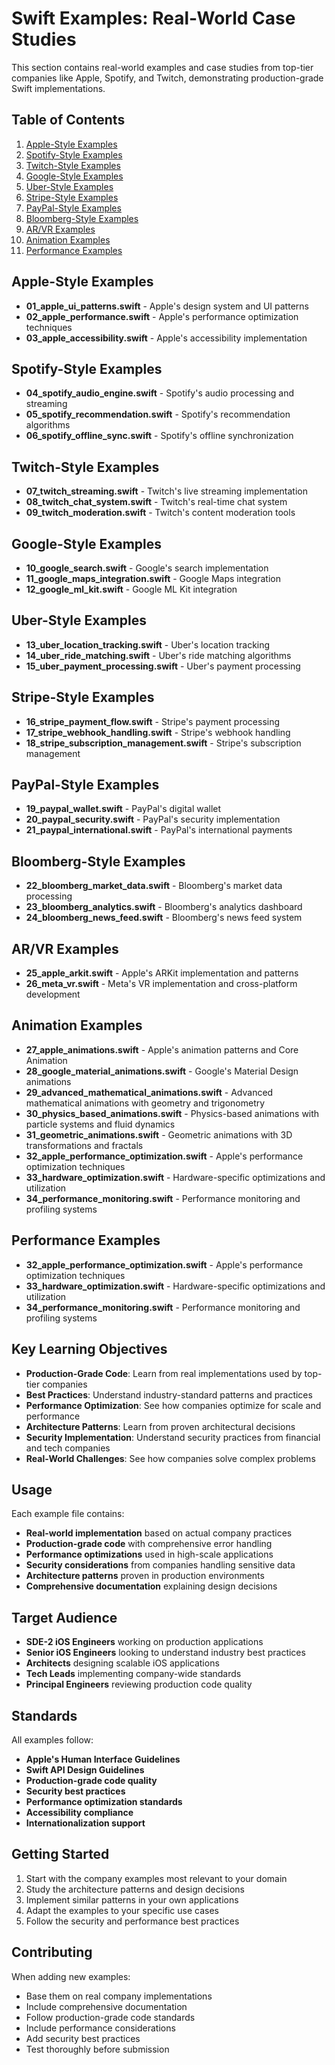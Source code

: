 # Swift Examples: Real-World Case Studies

This section contains real-world examples and case studies from top-tier companies like Apple, Spotify, and Twitch, demonstrating production-grade Swift implementations.

## Table of Contents

1. [Apple-Style Examples](#apple-style-examples)
2. [Spotify-Style Examples](#spotify-style-examples)
3. [Twitch-Style Examples](#twitch-style-examples)
4. [Google-Style Examples](#google-style-examples)
5. [Uber-Style Examples](#uber-style-examples)
6. [Stripe-Style Examples](#stripe-style-examples)
7. [PayPal-Style Examples](#paypal-style-examples)
8. [Bloomberg-Style Examples](#bloomberg-style-examples)
9. [AR/VR Examples](#ar-vr-examples)
10. [Animation Examples](#animation-examples)
11. [Performance Examples](#performance-examples)

## Apple-Style Examples

- **01_apple_ui_patterns.swift** - Apple's design system and UI patterns
- **02_apple_performance.swift** - Apple's performance optimization techniques
- **03_apple_accessibility.swift** - Apple's accessibility implementation

## Spotify-Style Examples

- **04_spotify_audio_engine.swift** - Spotify's audio processing and streaming
- **05_spotify_recommendation.swift** - Spotify's recommendation algorithms
- **06_spotify_offline_sync.swift** - Spotify's offline synchronization

## Twitch-Style Examples

- **07_twitch_streaming.swift** - Twitch's live streaming implementation
- **08_twitch_chat_system.swift** - Twitch's real-time chat system
- **09_twitch_moderation.swift** - Twitch's content moderation tools

## Google-Style Examples

- **10_google_search.swift** - Google's search implementation
- **11_google_maps_integration.swift** - Google Maps integration
- **12_google_ml_kit.swift** - Google ML Kit integration

## Uber-Style Examples

- **13_uber_location_tracking.swift** - Uber's location tracking
- **14_uber_ride_matching.swift** - Uber's ride matching algorithms
- **15_uber_payment_processing.swift** - Uber's payment processing

## Stripe-Style Examples

- **16_stripe_payment_flow.swift** - Stripe's payment processing
- **17_stripe_webhook_handling.swift** - Stripe's webhook handling
- **18_stripe_subscription_management.swift** - Stripe's subscription management

## PayPal-Style Examples

- **19_paypal_wallet.swift** - PayPal's digital wallet
- **20_paypal_security.swift** - PayPal's security implementation
- **21_paypal_international.swift** - PayPal's international payments

## Bloomberg-Style Examples

- **22_bloomberg_market_data.swift** - Bloomberg's market data processing
- **23_bloomberg_analytics.swift** - Bloomberg's analytics dashboard
- **24_bloomberg_news_feed.swift** - Bloomberg's news feed system

## AR/VR Examples

- **25_apple_arkit.swift** - Apple's ARKit implementation and patterns
- **26_meta_vr.swift** - Meta's VR implementation and cross-platform development

## Animation Examples

- **27_apple_animations.swift** - Apple's animation patterns and Core Animation
- **28_google_material_animations.swift** - Google's Material Design animations
- **29_advanced_mathematical_animations.swift** - Advanced mathematical animations with geometry and trigonometry
- **30_physics_based_animations.swift** - Physics-based animations with particle systems and fluid dynamics
- **31_geometric_animations.swift** - Geometric animations with 3D transformations and fractals
- **32_apple_performance_optimization.swift** - Apple's performance optimization techniques
- **33_hardware_optimization.swift** - Hardware-specific optimizations and utilization
- **34_performance_monitoring.swift** - Performance monitoring and profiling systems

## Performance Examples

- **32_apple_performance_optimization.swift** - Apple's performance optimization techniques
- **33_hardware_optimization.swift** - Hardware-specific optimizations and utilization
- **34_performance_monitoring.swift** - Performance monitoring and profiling systems

## Key Learning Objectives

- **Production-Grade Code**: Learn from real implementations used by top-tier companies
- **Best Practices**: Understand industry-standard patterns and practices
- **Performance Optimization**: See how companies optimize for scale and performance
- **Architecture Patterns**: Learn from proven architectural decisions
- **Security Implementation**: Understand security practices from financial and tech companies
- **Real-World Challenges**: See how companies solve complex problems

## Usage

Each example file contains:
- **Real-world implementation** based on actual company practices
- **Production-grade code** with comprehensive error handling
- **Performance optimizations** used in high-scale applications
- **Security considerations** from companies handling sensitive data
- **Architecture patterns** proven in production environments
- **Comprehensive documentation** explaining design decisions

## Target Audience

- **SDE-2 iOS Engineers** working on production applications
- **Senior iOS Engineers** looking to understand industry best practices
- **Architects** designing scalable iOS applications
- **Tech Leads** implementing company-wide standards
- **Principal Engineers** reviewing production code quality

## Standards

All examples follow:
- **Apple's Human Interface Guidelines**
- **Swift API Design Guidelines**
- **Production-grade code quality**
- **Security best practices**
- **Performance optimization standards**
- **Accessibility compliance**
- **Internationalization support**

## Getting Started

1. Start with the company examples most relevant to your domain
2. Study the architecture patterns and design decisions
3. Implement similar patterns in your own applications
4. Adapt the examples to your specific use cases
5. Follow the security and performance best practices

## Contributing

When adding new examples:
- Base them on real company implementations
- Include comprehensive documentation
- Follow production-grade code standards
- Include performance considerations
- Add security best practices
- Test thoroughly before submission
